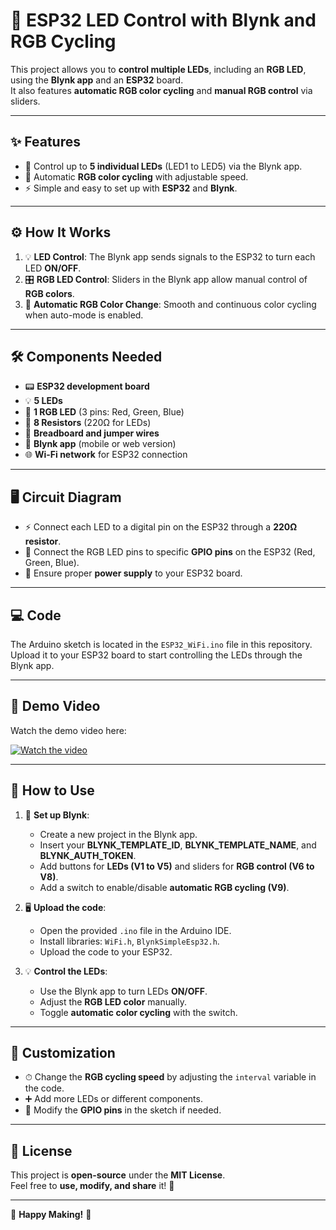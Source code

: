 # 🌈 ESP32 LED Control with Blynk and RGB Cycling

This project allows you to **control multiple LEDs**, including an **RGB LED**, using the **Blynk app** and an **ESP32** board.  
It also features **automatic RGB color cycling** and **manual RGB control** via sliders.

---

## ✨ Features

- 🔵 Control up to **5 individual LEDs** (LED1 to LED5) via the Blynk app.
- 🌈 Automatic **RGB color cycling** with adjustable speed.
- ⚡ Simple and easy to set up with **ESP32** and **Blynk**.

---

## ⚙️ How It Works

1. 💡 **LED Control**: The Blynk app sends signals to the ESP32 to turn each LED **ON/OFF**.
2. 🎛 **RGB LED Control**: Sliders in the Blynk app allow manual control of **RGB colors**.
3. 🔄 **Automatic RGB Color Change**: Smooth and continuous color cycling when auto-mode is enabled.

---

## 🛠️ Components Needed

- 📟 **ESP32 development board**
- 💡 **5 LEDs**
- 🌈 **1 RGB LED** (3 pins: Red, Green, Blue)
- 🔩 **8 Resistors** (220Ω for LEDs)
- 🔌 **Breadboard and jumper wires**
- 📱 **Blynk app** (mobile or web version)
- 🌐 **Wi-Fi network** for ESP32 connection

---

## 🖥️ Circuit Diagram

- ⚡ Connect each LED to a digital pin on the ESP32 through a **220Ω resistor**.
- 🌈 Connect the RGB LED pins to specific **GPIO pins** on the ESP32 (Red, Green, Blue).
- 🔋 Ensure proper **power supply** to your ESP32 board.

---

## 💻 Code

The Arduino sketch is located in the `ESP32_WiFi.ino` file in this repository.  
Upload it to your ESP32 board to start controlling the LEDs through the Blynk app.

---

## 🎥 Demo Video

Watch the demo video here:  

[![Watch the video](https://img.youtube.com/vi/DCFN3LZFeBg/0.jpg)](https://youtube.com/shorts/DCFN3LZFeBg)

---

## 🚀 How to Use

1. 📲 **Set up Blynk**:
   - Create a new project in the Blynk app.
   - Insert your **BLYNK_TEMPLATE_ID**, **BLYNK_TEMPLATE_NAME**, and **BLYNK_AUTH_TOKEN**.
   - Add buttons for **LEDs (V1 to V5)** and sliders for **RGB control (V6 to V8)**.
   - Add a switch to enable/disable **automatic RGB cycling (V9)**.

2. 🖥 **Upload the code**:
   - Open the provided `.ino` file in the Arduino IDE.
   - Install libraries: `WiFi.h`, `BlynkSimpleEsp32.h`.
   - Upload the code to your ESP32.

3. 💡 **Control the LEDs**:
   - Use the Blynk app to turn LEDs **ON/OFF**.
   - Adjust the **RGB LED color** manually.
   - Toggle **automatic color cycling** with the switch.

---

## 🎨 Customization

- ⏱ Change the **RGB cycling speed** by adjusting the `interval` variable in the code.
- ➕ Add more LEDs or different components.
- 🔧 Modify the **GPIO pins** in the sketch if needed.

---

## 📜 License

This project is **open-source** under the **MIT License**.  
Feel free to **use, modify, and share** it! 🚀

---

🌟 **Happy Making!** 🌟
